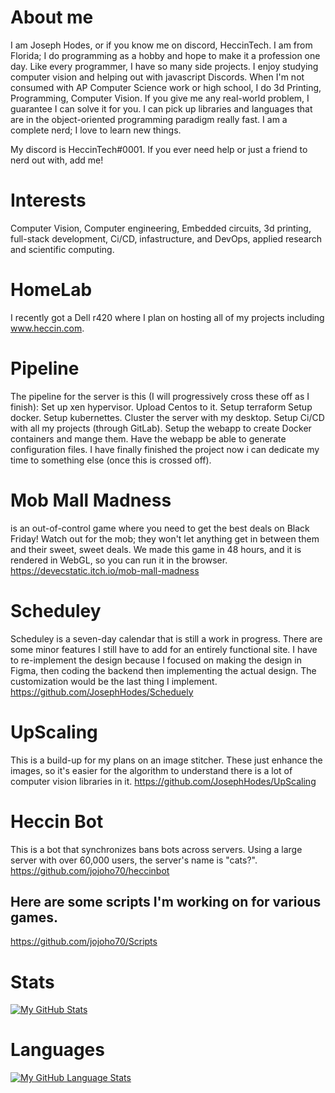# About me
I am Joseph Hodes, or if you know me on discord, HeccinTech. I am from Florida; I do programming as a hobby and hope to make it a profession one day. Like every programmer, I have so many side projects. I enjoy studying computer vision and helping out with javascript Discords. When I'm not consumed with AP Computer Science work or high school, I do 3d Printing, Programming, Computer Vision. If you give me any real-world problem, I guarantee I can solve it for you. I can pick up libraries and languages that are in the object-oriented programming paradigm really fast. I am a complete nerd; I love to learn new things.


My discord is HeccinTech#0001. If you ever need help or just a friend to nerd out with, add me!


# Interests
Computer Vision, Computer engineering, Embedded circuits, 3d printing, full-stack development, Ci/CD, infastructure, and DevOps, applied research and scientific computing. 

# HomeLab
I recently got a Dell r420 where I plan on hosting all of my projects including www.heccin.com.

# Pipeline
The pipeline for the server is this (I will progressively cross these off as I finish): 
Set up xen hypervisor.
Upload Centos to it.
Setup terraform
Setup docker.
Setup kubernettes.
Cluster the server with my desktop.
Setup Ci/CD  with all my projects (through GitLab).
Setup the webapp to create Docker containers and mange them.
Have the webapp be able to generate configuration files.
I have finally finished the project now i can dedicate my time to something else (once this is crossed off).



# Mob Mall Madness
is an out-of-control game where you need to get the best deals on Black Friday! Watch out for the mob; they won't let anything get in between them and their sweet, sweet deals. We made this game in 48 hours, and it is rendered in WebGL, so you can run it in the browser.
https://devecstatic.itch.io/mob-mall-madness


# Scheduley
Scheduley is a seven-day calendar that is still a work in progress. There are some minor features I still have to add for an entirely functional site. I have to re-implement the design because I focused on making the design in Figma, then coding the backend then implementing the actual design. The customization would be the last thing I implement.
https://github.com/JosephHodes/Scheduely

# UpScaling
This is a build-up for my plans on an image stitcher. These just enhance the images, so it's easier for the algorithm to understand there is a lot of computer vision libraries in it.
https://github.com/JosephHodes/UpScaling


# Heccin Bot
This is a bot that synchronizes bans bots across servers. Using a large server with over 60,000 users, the server's name is "cats?".
https://github.com/jojoho70/heccinbot

## Here are some scripts I'm working on for various games.
https://github.com/jojoho70/Scripts


# Stats
[![My GitHub Stats](https://github-readme-stats.vercel.app/api/?username=JosephHodes&count_private=true&theme=tokyonight&showicons=true)]()

# Languages
[![My GitHub Language Stats](https://github-readme-stats.vercel.app/api/top-langs/?username=JosephHodes&langs_count=5&theme=tokyonight)]()
